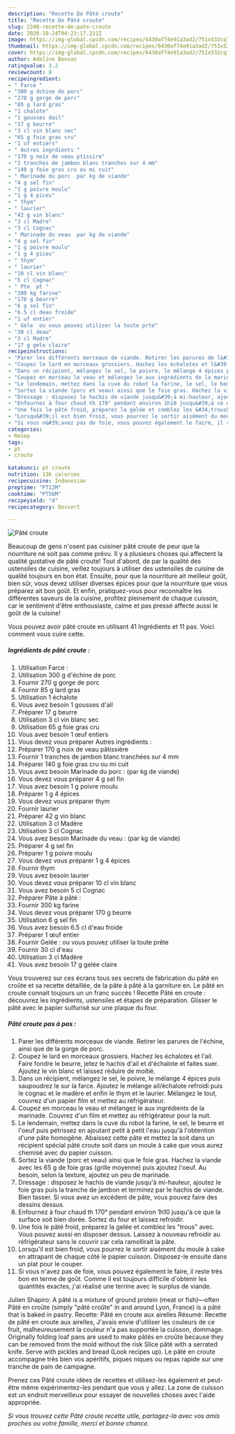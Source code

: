 ```yaml
---
description: "Recette De Pâté croute"
title: "Recette De Pâté croute"
slug: 2240-recette-de-pate-croute
date: 2020-10-24T04:23:17.231Z
image: https://img-global.cpcdn.com/recipes/6430af74e91a3ad2/751x532cq70/pate-croute-photo-principale-de-la-recette.jpg
thumbnail: https://img-global.cpcdn.com/recipes/6430af74e91a3ad2/751x532cq70/pate-croute-photo-principale-de-la-recette.jpg
cover: https://img-global.cpcdn.com/recipes/6430af74e91a3ad2/751x532cq70/pate-croute-photo-principale-de-la-recette.jpg
author: Adeline Benson
ratingvalue: 3.2
reviewcount: 8
recipeingredient:
- " Farce "
- "300 g dchine de porc"
- "270 g gorge de porc"
- "85 g lard gras"
- "1 chalote"
- "1 gousses dail"
- "17 g beurre"
- "3 cl vin blanc sec"
- "65 g foie gras cru"
- "1 uf entiers"
- " Autres ingrdients "
- "170 g noix de veau ptissire"
- "1 tranches de jambon blanc tranches sur 4 mm"
- "140 g foie gras cru ou mi cuit"
- " Marinade du porc  par kg de viande"
- "4 g sel fin"
- "1 g poivre moulu"
- "1 g 4 pices"
- " thym"
- " laurier"
- "42 g vin blanc"
- "3 cl Madre"
- "3 cl Cognac"
- " Marinade du veau  par kg de viande"
- "4 g sel fin"
- "1 g poivre moulu"
- "1 g 4 pices"
- " thym"
- " laurier"
- "10 cl vin blanc"
- "5 cl Cognac"
- " Pte  pt "
- "300 kg farine"
- "170 g beurre"
- "6 g sel fin"
- "6.5 cl deau froide"
- "1 uf entier"
- " Gele  ou vous pouvez utiliser la toute prte"
- "30 cl deau"
- "3 cl Madre"
- "17 g gele claire"
recipeinstructions:
- "Parer les différents morceaux de viande. Retirer les parures de l&#39;échine, ainsi que de la gorge de porc."
- "Coupez le lard en morceaux grossiers. Hachez les échalotes et l&#39;ail. Faire fondre le beurre, jetez le hachis d&#39;ail et d&#39;échalote et faites suer. Ajoutez le vin blanc et laissez réduire de moitié."
- "Dans un récipient, mélangez le sel, le poivre, le mélange 4 épices puis saupoudrez le sur la farce. Ajoutez le mélange ail/échalote refroidi puis le cognac et le madère et enfin le thym et le laurier. Mélangez le tout, couvrez d&#39;un papier film et mettez au réfrigérateur."
- "Coupez en morceau le veau et mélangez le aux ingrédients de la marinade. Couvrez d&#39;un film et mettez au réfrigérateur pour la nuit."
- "Le lendemain, mettez dans la cuve du robot la farine, le sel, le beurre et l&#39;oeuf puis pétrissez en ajoutant petit à petit l&#39;eau jusqu&#39;à l&#39;obtention d&#39;une pâte homogêne. Abaissez cette pâte et mettez la soit dans un récipient spécial pâté croute soit dans un moule à cake que vous aurez chemisé avec du papier cuisson."
- "Sortez la viande (porc et veau) ainsi que le foie gras. Hachez la viande avec les 65 g de foie gras (grille moyenne) puis ajoutez l&#39;oeuf. Au besoin, selon la texture, ajoutez un peu de marinade."
- "Dressage : disposez le hachis de viande jusqu&#39;à mi-hauteur, ajoutez le foie gras puis la tranche de jambon et terminez par le hachis de viande. Bien tasser. Si vous avez un excédent de pâte, vous pouvez faire des dessins dessus."
- "Enfournez à four chaud th 170° pendant environ 1h10 jusqu&#39;à ce que la surface soit bien dorée. Sortez du four et laissez refroidir."
- "Une fois le pâté froid, préparez la gelée et comblez les &#34;trous&#34; avec. Vous pouvez aussi en disposer dessus. Laissez à nouveau refroidir au réfrigérateur sans le couvrir car cela ramollirait la pâte."
- "Lorsqu&#39;il est bien froid, vous pourrez le sortir aisément du moule à cake en attrapant de chaque côté le papier cuisson. Disposez-le ensuite dans un plat pour le couper."
- "Si vous n&#39;avez pas de foie, vous pouvez également le faire, il reste très bon en terme de goût. Comme il est toujours difficile d&#39;obtenir les quantités exactes, j&#39;ai réalisé une terrine avec le surplus de viande."
categories:
- Resep
tags:
- pt
- croute

katakunci: pt croute 
nutrition: 136 calories
recipecuisine: Indonesian
preptime: "PT12M"
cooktime: "PT56M"
recipeyield: "4"
recipecategory: Dessert

---
```



![Pâté croute](https://img-global.cpcdn.com/recipes/6430af74e91a3ad2/751x532cq70/pate-croute-photo-principale-de-la-recette.jpg)

Beaucoup de gens n'osent pas cuisiner pâté croute de peur que la nourriture ne soit pas comme prévu. Il y a plusieurs choses qui affectent la qualité gustative de pâté croute! Tout d'abord, de par la qualité des ustensiles de cuisine, veillez toujours à utiliser des ustensiles de cuisine de qualité toujours en bon état. Ensuite, pour que la nourriture ait meilleur goût, bien sûr, vous devez utiliser diverses épices pour que la nourriture que vous préparez ait bon goût. Et enfin, pratiquez-vous pour reconnaître les différentes saveurs de la cuisine, profitez pleinement de chaque cuisson, car le sentiment d'être enthousiaste, calme et pas pressé affecte aussi le goût de la cuisine!

<!--inarticleads1-->

Vous pouvez avoir pâté croute en utilisant 41 Ingrédients et 11 pas. Voici comment vous cuire cette.

##### Ingrédients de pâté croute :

1. Utilisation  Farce :
1. Utilisation 300 g d&#39;échine de porc
1. Fournir 270 g gorge de porc
1. Fournir 85 g lard gras
1. Utilisation 1 échalote
1. Vous avez besoin 1 gousses d&#39;ail
1. Préparer 17 g beurre
1. Utilisation 3 cl vin blanc sec
1. Utilisation 65 g foie gras cru
1. Vous avez besoin 1 œuf entiers
1. Vous devez vous préparer  Autres ingrédients :
1. Préparer 170 g noix de veau pâtissière
1. Fournir 1 tranches de jambon blanc tranchées sur 4 mm
1. Préparer 140 g foie gras cru ou mi cuit
1. Vous avez besoin  Marinade du porc : (par kg de viande)
1. Vous devez vous préparer 4 g sel fin
1. Vous avez besoin 1 g poivre moulu
1. Préparer 1 g 4 épices
1. Vous devez vous préparer  thym
1. Fournir  laurier
1. Préparer 42 g vin blanc
1. Utilisation 3 cl Madère
1. Utilisation 3 cl Cognac
1. Vous avez besoin  Marinade du veau : (par kg de viande)
1. Préparer 4 g sel fin
1. Préparer 1 g poivre moulu
1. Vous devez vous préparer 1 g 4 épices
1. Fournir  thym
1. Vous avez besoin  laurier
1. Vous devez vous préparer 10 cl vin blanc
1. Vous avez besoin 5 cl Cognac
1. Préparer  Pâte à pâté :
1. Fournir 300 kg farine
1. Vous devez vous préparer 170 g beurre
1. Utilisation 6 g sel fin
1. Vous avez besoin 6.5 cl d&#39;eau froide
1. Préparer 1 œuf entier
1. Fournir  Gelée : ou vous pouvez utiliser la toute prête
1. Fournir 30 cl d&#39;eau
1. Utilisation 3 cl Madère
1. Vous avez besoin 17 g gelée claire


Vous trouverez sur ces écrans tous ses secrets de fabrication du pâté en croûte et sa recette détaillée, de la pâte à pâté à la garniture en. Le pâté en croute connait toujours un un franc succès ! Recette Pâté en croute : découvrez les ingrédients, ustensiles et étapes de préparation. Glisser le pâté avec le papier sulfurisé sur une plaque du four. 

<!--inarticleads2-->

##### Pâté croute pas à pas :

1. Parer les différents morceaux de viande. Retirer les parures de l&#39;échine, ainsi que de la gorge de porc.
1. Coupez le lard en morceaux grossiers. Hachez les échalotes et l&#39;ail. Faire fondre le beurre, jetez le hachis d&#39;ail et d&#39;échalote et faites suer. Ajoutez le vin blanc et laissez réduire de moitié.
1. Dans un récipient, mélangez le sel, le poivre, le mélange 4 épices puis saupoudrez le sur la farce. Ajoutez le mélange ail/échalote refroidi puis le cognac et le madère et enfin le thym et le laurier. Mélangez le tout, couvrez d&#39;un papier film et mettez au réfrigérateur.
1. Coupez en morceau le veau et mélangez le aux ingrédients de la marinade. Couvrez d&#39;un film et mettez au réfrigérateur pour la nuit.
1. Le lendemain, mettez dans la cuve du robot la farine, le sel, le beurre et l&#39;oeuf puis pétrissez en ajoutant petit à petit l&#39;eau jusqu&#39;à l&#39;obtention d&#39;une pâte homogêne. Abaissez cette pâte et mettez la soit dans un récipient spécial pâté croute soit dans un moule à cake que vous aurez chemisé avec du papier cuisson.
1. Sortez la viande (porc et veau) ainsi que le foie gras. Hachez la viande avec les 65 g de foie gras (grille moyenne) puis ajoutez l&#39;oeuf. Au besoin, selon la texture, ajoutez un peu de marinade.
1. Dressage : disposez le hachis de viande jusqu&#39;à mi-hauteur, ajoutez le foie gras puis la tranche de jambon et terminez par le hachis de viande. Bien tasser. Si vous avez un excédent de pâte, vous pouvez faire des dessins dessus.
1. Enfournez à four chaud th 170° pendant environ 1h10 jusqu&#39;à ce que la surface soit bien dorée. Sortez du four et laissez refroidir.
1. Une fois le pâté froid, préparez la gelée et comblez les &#34;trous&#34; avec. Vous pouvez aussi en disposer dessus. Laissez à nouveau refroidir au réfrigérateur sans le couvrir car cela ramollirait la pâte.
1. Lorsqu&#39;il est bien froid, vous pourrez le sortir aisément du moule à cake en attrapant de chaque côté le papier cuisson. Disposez-le ensuite dans un plat pour le couper.
1. Si vous n&#39;avez pas de foie, vous pouvez également le faire, il reste très bon en terme de goût. Comme il est toujours difficile d&#39;obtenir les quantités exactes, j&#39;ai réalisé une terrine avec le surplus de viande.


Julien Shapiro: A pâté is a mixture of ground protein (meat or fish)—often Pâté en croûte (simply &#34;pâté croûte&#34; in and around Lyon, France) is a pâté that is baked in pastry. Recette: Pâté en croute aux airelles Résumé: Recette de pâté en croute aux airelles, J&#39;avais envie d&#39;utiliser les couleurs de ce fruit, malheureusement la couleur n&#39;a pas supportée la cuisson, dommage. Originally folding loaf pans are used to make pâtés en croûte because they can be removed from the mold without the risk Slice pâté with a serrated knife. Serve with pickles and bread (Look recipes up). Le pâté en croute accompagne très bien vos apéritifs, piques niques ou repas rapide sur une tranche de pain de campagne. 

<!--inarticleads1-->

<p>
Prenez ces Pâté croute idées de recettes et utilisez-les également et peut-être même expérimentez-les pendant que vous y allez. La zone de cuisson est un endroit merveilleux pour essayer de nouvelles choses avec l'aide appropriée.
</p>

<p>
<i>Si vous trouvez cette Pâté croute recette utile, partagez-la avec vos amis proches ou votre famille, merci et bonne chance.</i>
</p>
